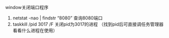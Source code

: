 window关闭端口程序
1. netstat -nao | findstr “8080” 查询8080端口 
2. taskkill /pid 3017 /F 关闭pid为3017的进程 （找到pid后可直接调任务管理器看看什么进程在使用）